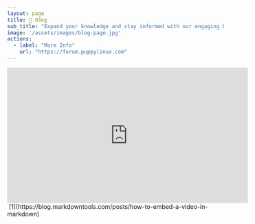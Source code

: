 ```yaml
---
layout: page
title: 📝 𝔹𝕝𝕠𝕘
sub_title: "Expand your knowledge and stay informed with our engaging blog posts"
image: '/assets/images/blog-page.jpg'
actions:
  - label: "More Info"
    url: "https://forum.puppylinux.com"   
---
```


<iframe width="560" height="315" src="https://www.youtube.com/embed/TDGHzgKWAeU" frameborder="0" allow="accelerometer; autoplay; clipboard-write; encrypted-media; gyroscope; picture-in-picture" allowfullscreen></iframe> [1](https://blog.markdowntools.com/posts/how-to-embed-a-video-in-markdown)
